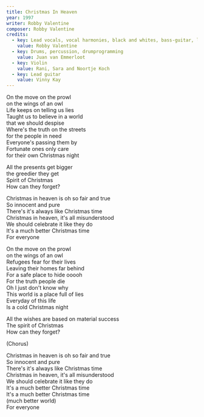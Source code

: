 ```yaml
---
title: Christmas In Heaven
year: 1997
writer: Robby Valentine
composer: Robby Valentine
credits:
  - key: Lead vocals, vocal harmonies, black and whites, bass-guitar, lead, harmonic, acoustic and rhythm guitars, vocoder, drum programming and other noises.
    value: Robby Valentine
  - key: Drums, percussion, drumprogramming
    value: Juan van Emmerloot
  - key: Violin
    value: Rani, Sara and Noortje Koch
  - key: Lead guitar
    value: Vinny Kay
---
```


<p>On the move on the prowl<br />
on the wings of an owl<br />
Life keeps on telling us lies<br />
Taught us to believe in a world<br />
that we should despise<br />
Where's the truth on the streets<br />
for the people in need<br />
Everyone's passing them by<br />
Fortunate ones only care<br />
for their own Christmas night</p>

<p>All the presents get bigger<br />
the greedier they get<br />
Spirit of Christmas<br />
How can they forget?</p>

<p>Christmas in heaven is oh so fair and true<br />
So innocent and pure<br />
There's it's always like Christmas time<br />
Christmas in heaven, it's all misunderstood<br />
We should celebrate it like they do<br />
It's a much better Christmas time<br />
For everyone</p>

<p>On the move on the prowl<br />
on the wings of an owl<br />
Refugees fear for their lives<br />
Leaving their homes far behind<br />
For a safe place to hide ooooh<br />
For the truth people die<br />
Oh I just don't know why<br />
This world is a place full of lies<br />
Everyday of this life<br />
Is a cold Christmas night</p>

<p>All the wishes are based on material success<br />
The spirit of Christmas<br />
How can they forget?</p>

<p>(Chorus)</p>

<p>Christmas in heaven is oh so fair and true<br />
So innocent and pure<br />
There's it's always like Christmas time<br />
Christmas in heaven, it's all misunderstood<br />
We should celebrate it like they do<br />
It's a much better Christmas time<br />
It's a much better Christmas time<br />
(much better world)<br />
For everyone</p>
